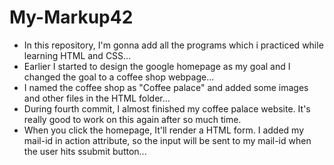 # My-Markup42
- In this repository, I'm gonna add all the programs which i practiced while learning HTML and CSS...
- Earlier I started to design the google homepage as my goal and I changed the goal to a coffee shop webpage...
- I named the coffee shop as "Coffee palace" and added some images and other files in the HTML folder...
- During fourth commit, I almost finished my coffee palace website. It's really good to work on this again after so much time.
- When you click the homepage, It'll render a HTML form. I added my mail-id in action attribute, so the input will be sent to my mail-id when the user hits ssubmit button...
